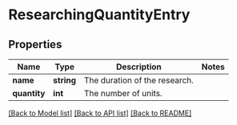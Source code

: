 # ResearchingQuantityEntry

## Properties
Name | Type | Description | Notes
------------ | ------------- | ------------- | -------------
**name** | **string** | The duration of the research. | 
**quantity** | **int** | The number of units. | 

[[Back to Model list]](../README.md#documentation-for-models) [[Back to API list]](../README.md#documentation-for-api-endpoints) [[Back to README]](../README.md)


